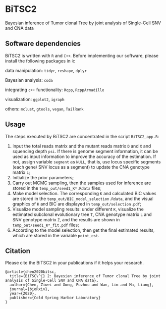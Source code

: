 # BiTSC2
Bayesian inference of Tumor clonal Tree by joint analysis of Single-Cell SNV and CNA data

## Software dependencies
BiTSC2 is written with `R` and `C++`. Before implementing our software, please install the following packages in `R`:

data manipulation: `tidyr`, `reshape`, `dplyr`

Bayesian analysis: `coda`

integrating `c++` functionality: `Rcpp`, `RcppArmadillo`

visualization: `ggplot2`, `igraph`

others: `mclust`, `gtools`, `vegan`, `TailRank`




## Usage
The steps executed by BiTSC2 are concentrated in the script `BiTSC2_app.R`:
1. Input the total reads matrix and the mutant reads matrix `D` and `X` and squencing depth `psi`. If there is genome segment information, it can be used as input information to improve the accuracy of the estimation. If not, assign variable `segment` as `NULL`, that is, use locus specific segments (each gene/ SNV locus as a segment) to update the CNA genotype matrix `L`;
2. Initialize the prior parameters;
3. Carry out MCMC sampling, then the samples used for inference are stored in the `temp_out/seed1_K*.Rdata` files;
4. Make model selection. The corresponding `K` and calculated BIC values are stored in the `temp_out/BIC_model_selection.Rdata`, and the visual graphics of `K` and BIC are displayed in `temp_out/selection.pdf`;
5. Visualize model sampling results: under different `K`, visualize the estimated subclonal evolutionary tree `T`, CNA genotype matrix `L` and SNV genotype matrix `Z`, and the results are shown in `temp_out/seed1_K*_fit.pdf` files;
6. According to the model selection, then get the final estimated results, which are stored in the variable `point_est`.


## Citation
Please cite the BiTSC2 in your publications if it helps your research.
```
@article{chen2020bitsc,
  title={BiTSC\^{} 2: Bayesian inference of Tumor clonal Tree by joint analysis of Single-Cell SNV and CNA data},
  author={Chen, Ziwei and Gong, Fuzhou and Wan, Lin and Ma, Liang},
  journal={bioRxiv},
  year={2020},
  publisher={Cold Spring Harbor Laboratory}
}

```
